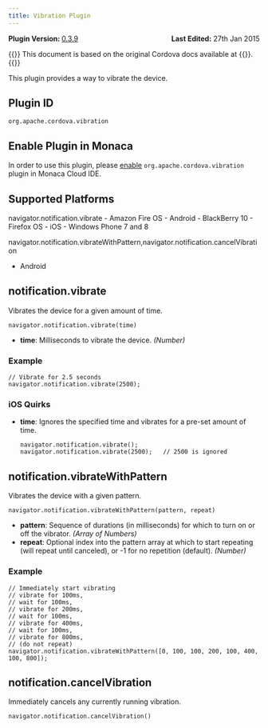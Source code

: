 ```yaml
---
title: Vibration Plugin
---
```


<div>
  <div  style="float: left;" align="left"><b>Plugin Version: </b><a href="https://github.com/apache/cordova-plugin-vibration/blob/master/RELEASENOTES.md#039-jun-05-2014">0.3.9</a></div>   
  <div align="right" style="float: right;"><b>Last Edited:</b> 27th Jan 2015</div>
  <br/>
</div>

{{<note>}}
This document is based on the original Cordova docs available at {{<link title="Cordova Docs" href="https://github.com/apache/cordova-plugin-vibration">}}.
{{</note>}}

This plugin provides a way to vibrate the device.

Plugin ID
---------

    org.apache.cordova.vibration

Enable Plugin in Monaca
-----------------------

In order to use this plugin, please [enable](/en/products_guide/monaca_ide/dependencies/cordova_plugin/#add-plugins)
`org.apache.cordova.vibration` plugin in Monaca Cloud IDE.

Supported Platforms
-------------------

navigator.notification.vibrate - Amazon Fire OS - Android - BlackBerry
10 - Firefox OS - iOS - Windows Phone 7 and 8

navigator.notification.vibrateWithPattern,navigator.notification.cancelVibration
- Android

notification.vibrate
--------------------

Vibrates the device for a given amount of time.

    navigator.notification.vibrate(time)

-   **time**: Milliseconds to vibrate the device. *(Number)*

### Example

    // Vibrate for 2.5 seconds
    navigator.notification.vibrate(2500);

### iOS Quirks

-   **time**: Ignores the specified time and vibrates for a pre-set
    amount of time.

        navigator.notification.vibrate();
        navigator.notification.vibrate(2500);   // 2500 is ignored

notification.vibrateWithPattern
-------------------------------

Vibrates the device with a given pattern.

    navigator.notification.vibrateWithPattern(pattern, repeat)

-   **pattern**: Sequence of durations (in milliseconds) for which to
    turn on or off the vibrator. *(Array of Numbers)*
-   **repeat**: Optional index into the pattern array at which to start
    repeating (will repeat until canceled), or -1 for no repetition
    (default). *(Number)*

### Example

    // Immediately start vibrating
    // vibrate for 100ms,
    // wait for 100ms,
    // vibrate for 200ms,
    // wait for 100ms,
    // vibrate for 400ms,
    // wait for 100ms,
    // vibrate for 800ms,
    // (do not repeat)
    navigator.notification.vibrateWithPattern([0, 100, 100, 200, 100, 400, 100, 800]);

notification.cancelVibration
----------------------------

Immediately cancels any currently running vibration.

    navigator.notification.cancelVibration()
